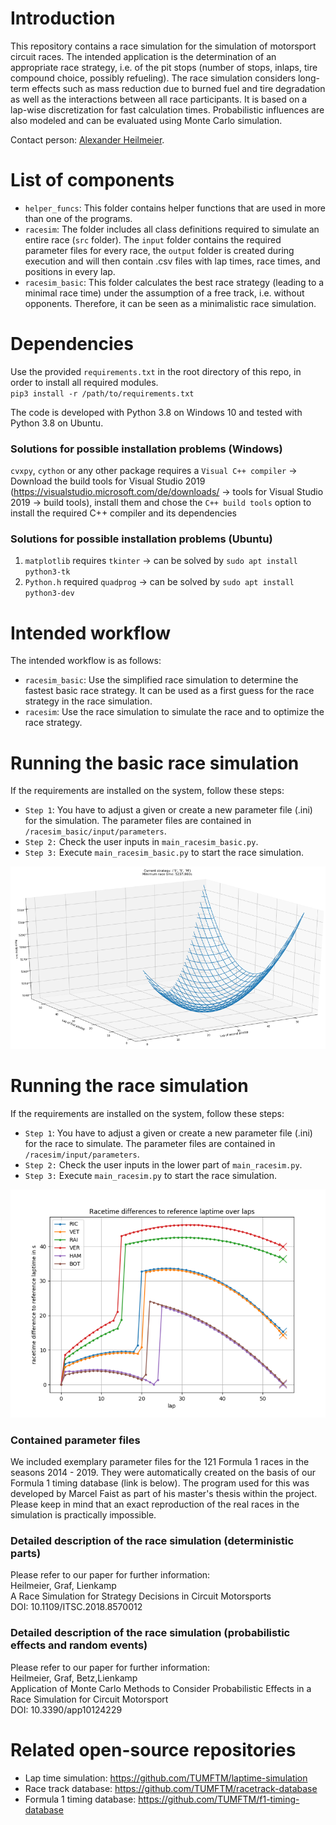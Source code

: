 # Introduction
This repository contains a race simulation for the simulation of motorsport circuit races. The intended application is
the determination of an appropriate race strategy, i.e. of the pit stops (number of stops, inlaps, tire compound choice,
possibly refueling). The race simulation considers long-term effects such as mass reduction due to burned fuel and tire
degradation as well as the interactions between all race participants. It is based on a lap-wise discretization for fast
calculation times. Probabilistic influences are also modeled and can be evaluated using Monte Carlo simulation.

Contact person: [Alexander Heilmeier](mailto:alexander.heilmeier@tum.de).

# List of components
* `helper_funcs`: This folder contains helper functions that are used in more than one of the programs.
* `racesim`: The folder includes all class definitions required to simulate an entire race (`src` folder). The `input`
folder contains the required parameter files for every race, the `output` folder is created during execution and will
then contain .csv files with lap times, race times, and positions in every lap.
* `racesim_basic`: This folder calculates the best race strategy (leading to a minimal race time) under the 
assumption of a free track, i.e. without opponents. Therefore, it can be seen as a minimalistic race simulation.

# Dependencies
Use the provided `requirements.txt` in the root directory of this repo, in order to install all required modules.\
`pip3 install -r /path/to/requirements.txt`

The code is developed with Python 3.8 on Windows 10 and tested with Python 3.8 on Ubuntu.

### Solutions for possible installation problems (Windows)
`cvxpy`, `cython` or any other package requires a `Visual C++ compiler` -> Download the build tools for Visual Studio
2019 (https://visualstudio.microsoft.com/de/downloads/ -> tools for Visual Studio 2019 -> build tools), install them and
chose the `C++ build tools` option to install the required C++ compiler and its dependencies

### Solutions for possible installation problems (Ubuntu)
1. `matplotlib` requires `tkinter` -> can be solved by `sudo apt install python3-tk`
2. `Python.h` required `quadprog` -> can be solved by `sudo apt install python3-dev`

# Intended workflow
The intended workflow is as follows:
* `racesim_basic`: Use the simplified race simulation to determine the fastest basic race strategy. It can be used as a
first guess for the race strategy in the race simulation.
* `racesim`: Use the race simulation to simulate the race and to optimize the race strategy.

# Running the basic race simulation
If the requirements are installed on the system, follow these steps:

* `Step 1`: You have to adjust a given or create a new parameter file (.ini) for the simulation. The parameter files
are contained in `/racesim_basic/input/parameters`.
* `Step 2:` Check the user inputs in `main_racesim_basic.py`.
* `Step 3:` Execute `main_racesim_basic.py` to start the race simulation.

![Race times for various two-stop race strategies](racesim_basic/racesim_basic.png)

# Running the race simulation
If the requirements are installed on the system, follow these steps:

* `Step 1`: You have to adjust a given or create a new parameter file (.ini) for the race to simulate. The parameter
files are contained in `/racesim/input/parameters`.
* `Step 2:` Check the user inputs in the lower part of `main_racesim.py`.
* `Step 3:` Execute `main_racesim.py` to start the race simulation.

![Race simulation real time output for the Yas Marina racetrack](racesim/racesim_yasmarina.png)

### Contained parameter files
We included exemplary parameter files for the 121 Formula 1 races in the seasons 2014 - 2019. They were automatically
created on the basis of our Formula 1 timing database (link is below). The program used for this was developed by
Marcel Faist as part of his master's thesis within the project. Please keep in mind that an exact reproduction of the
real races in the simulation is practically impossible.

### Detailed description of the race simulation (deterministic parts)
Please refer to our paper for further information:\
Heilmeier, Graf, Lienkamp\
A Race Simulation for Strategy Decisions in Circuit Motorsports\
DOI: 10.1109/ITSC.2018.8570012

### Detailed description of the race simulation (probabilistic effects and random events)
Please refer to our paper for further information:\
Heilmeier, Graf, Betz,Lienkamp\
Application of Monte Carlo Methods to Consider Probabilistic Effects in a Race Simulation for Circuit Motorsport\
DOI: 10.3390/app10124229

# Related open-source repositories
* Lap time simulation: https://github.com/TUMFTM/laptime-simulation
* Race track database: https://github.com/TUMFTM/racetrack-database
* Formula 1 timing database: https://github.com/TUMFTM/f1-timing-database
